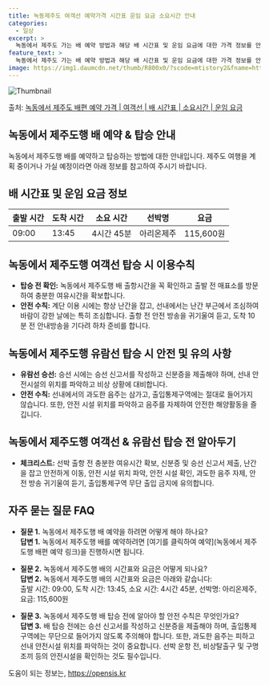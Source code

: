 ```yaml
---
title: 녹동제주도 여객선 예약가격 시간표 운임 요금 소요시간 안내
categories:
  - 일상
excerpt: >
  녹동에서 제주도 가는 배 예약 방법과 해당 배 시간표 및 운임 요금에 대한 가격 정보를 안내 드리겠습니다. 안전하고 재밋는 제주도행 여행을 위해 아래 정보 참고하시기 바랍니다. 제주도행 배편 예약하기 👈 클릭녹동에서 제주도행 배 시간표출발 시간도착 시간소요 시간선박명요금09:0013:454시간 45분아리온제주115,600원제주도행 배편 예약하기 👈 클릭녹동에서 제주도행 여객선 탑승 시 이용수칙녹동에서 제주도행 여객선을 이용할 때 반드시 준수해야 하는 이용수칙을 소개합니다. 중요한 내용: 탑승 전 확인: 1) 녹동에서 제주도행 배 출항시간을 꼭 확인합니다. 2) 출항 시간이 가까워질수록 혼잡할 수 있으니 출발 전 매표소를 방문해 충분한 여유시간을 확보합니다. 3) 선박에 탑승할 때는 내리는 사람들과 차량이..
feature_text: >
  녹동에서 제주도 가는 배 예약 방법과 해당 배 시간표 및 운임 요금에 대한 가격 정보를 안내 드리겠습니다. 안전하고 재밋는 제주도행 여행을 위해 아래 정보 참고하시기 바랍니다. 제주도행 배편 예약하기 👈 클릭녹동에서 제주도행 배 시간표출발 시간도착 시간소요 시간선박명요금09:0013:454시간 45분아리온제주115,600원제주도행 배편 예약하기 👈 클릭녹동에서 제주도행 여객선 탑승 시 이용수칙녹동에서 제주도행 여객선을 이용할 때 반드시 준수해야 하는 이용수칙을 소개합니다. 중요한 내용: 탑승 전 확인: 1) 녹동에서 제주도행 배 출항시간을 꼭 확인합니다. 2) 출항 시간이 가까워질수록 혼잡할 수 있으니 출발 전 매표소를 방문해 충분한 여유시간을 확보합니다. 3) 선박에 탑승할 때는 내리는 사람들과 차량이..
image: https://img1.daumcdn.net/thumb/R800x0/?scode=mtistory2&fname=https%3A%2F%2Fblog.kakaocdn.net%2Fdn%2FblocCC%2FbtsHBXAJMQk%2FMErpv1t2dfA1mpFBCWpKz1%2Fimg.webp
---
```


![Thumbnail](https://img1.daumcdn.net/thumb/R800x0/?scode=mtistory2&fname=https%3A%2F%2Fblog.kakaocdn.net%2Fdn%2FblocCC%2FbtsHBXAJMQk%2FMErpv1t2dfA1mpFBCWpKz1%2Fimg.webp)

<p>출처: <a href="https://opensis.kr/entry/%EB%85%B9%EB%8F%99%EC%97%90%EC%84%9C-%EC%A0%9C%EC%A3%BC%EB%8F%84-%EB%B0%B0%ED%8E%B8-%EC%98%88%EC%95%BD-%EA%B0%80%EA%B2%A9-%EC%97%AC%EA%B0%9D%EC%84%A0-%EB%B0%B0-%EC%8B%9C%EA%B0%84%ED%91%9C-%EC%86%8C%EC%9A%94%EC%8B%9C%EA%B0%84-%EC%9A%B4%EC%9E%84-%EC%9A%94%EA%B8%88" rel="dofollow">녹동에서 제주도 배편 예약 가격 | 여객선 | 배 시간표 | 소요시간 | 운임 요금</a> </p>

## 녹동에서 제주도행 배 예약 & 탑승 안내

녹동에서 제주도행 배를 예약하고 탑승하는 방법에 대한 안내입니다. 제주도 여행을 계획 중이거나 가실 예정이라면 아래 정보를 참고하여 주시기
바랍니다.

## **배 시간표 및 운임 요금 정보**

**출발 시간** | **도착 시간** | **소요 시간** | **선박명** | **요금**  
---|---|---|---|---  
09:00 | 13:45 | 4시간 45분 | 아리온제주 | 115,600원  
  


## **녹동에서 제주도행 여객선 탑승 시 이용수칙**

  * **탑승 전 확인:** 녹동에서 제주도행 배 출항시간을 꼭 확인하고 출발 전 매표소를 방문하여 충분한 여유시간을 확보합니다.
  * **안전 수칙:** 계단 이용 시에는 항상 난간을 잡고, 선내에서는 난간 부근에서 조심하여 바람이 강한 날에는 특히 조심합니다. 출항 전 안전 방송을 귀기울여 듣고, 도착 10분 전 안내방송을 기다려 하차 준비를 합니다.



## **녹동에서 제주도행 유람선 탑승 시 안전 및 유의 사항**

  * **유람선 승선:** 승선 시에는 승선 신고서를 작성하고 신분증을 제출해야 하며, 선내 안전시설의 위치를 파악하고 비상 상황에 대비합니다.
  * **안전 수칙:** 선내에서의 과도한 음주는 삼가고, 출입통제구역에는 절대로 들어가지 않습니다. 또한, 안전 시설 위치를 파악하고 음주를 자제하여 안전한 해양활동을 즐깁니다.



## **녹동에서 제주도행 여객선 & 유람선 탑승 전 알아두기**

  * **체크리스트:** 선박 출항 전 충분한 여유시간 확보, 신분증 및 승선 신고서 제출, 난간을 잡고 안전하게 이동, 안전 시설 위치 파악, 안전 시설 확인, 과도한 음주 자제, 안전 방송 귀기울여 듣기, 출입통제구역 무단 출입 금지에 유의합니다.



## **자주 묻는 질문 FAQ**

  * **질문 1.** 녹동에서 제주도행 배 예약을 하려면 어떻게 해야 하나요?  
**답변 1.** 녹동에서 제주도행 배를 예약하려면 [여기를 클릭하여 예약](녹동에서 제주도행 배편 예약 링크)을 진행하시면 됩니다.

  * **질문 2.** 녹동에서 제주도행 배의 시간표와 요금은 어떻게 되나요?  
**답변 2.** 녹동에서 제주도행 배의 시간표와 요금은 아래와 같습니다:  
출발 시간: 09:00, 도착 시간: 13:45, 소요 시간: 4시간 45분, 선박명: 아리온제주, 요금: 115,600원

  * **질문 3.** 녹동에서 제주도행 배 탑승 전에 알아야 할 안전 수칙은 무엇인가요?  
**답변 3.** 배 탑승 전에는 승선 신고서를 작성하고 신분증을 제출해야 하며, 출입통제구역에는 무단으로 들어가지 않도록 주의해야 합니다.
또한, 과도한 음주는 피하고 선내 안전시설 위치를 파악하는 것이 중요합니다. 선박 운항 전, 비상탈출구 및 구명조끼 등의 안전시설을 확인하는
것도 필수입니다.

 

도움이 되는 정보는, <a href="https://opensis.kr" rel="dofollow">https://opensis.kr</a>


